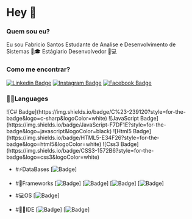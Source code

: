   <h1 class="text-muted">Hey 👋</h1>  

  <h3 class="text-muted">Quem sou eu?</h3>
  Eu sou Fabricio Santos 
  Estudante de Analise e Desenvolvimento de Sistemas 🧑🎓
  Estágiario Desenvolvedor 💼💻

  <h3 class="text-muted">Como me encontrar?</h3>

  [![Linkedin Badge](https://img.shields.io/badge/LinkedIn-0077B5?style=for-the-badge&logo=linkedin&logoColor=white)](https://www.linkedin.com/in/fabricio-dos-santos-siqueira/)
  [![Instagram Badge](https://img.shields.io/badge/Instagram-E4405F?style=for-the-badge&logo=instagram&logoColor=white)](https://www.instagram.com/fabric.santos/?hl=pt-br)
  [![Facebook Badge](https://img.shields.io/badge/Facebook-1877F2?style=for-the-badge&logo=facebook&logoColor=white)](https://www.facebook.com/fabricio.santos.37819959)</li>

 
<h3 class="text-muted">👨‍💻Languages</h3>
  ![C# Badge](https://img.shields.io/badge/C%23-239120?style=for-the-badge&logo=c-sharp&logoColor=white)
  ![JavaScript Badge](https://img.shields.io/badge/JavaScript-F7DF1E?style=for-the-badge&logo=javascript&logoColor=black)
  ![Html5 Badge](https://img.shields.io/badge/HTML5-E34F26?style=for-the-badge&logo=html5&logoColor=white)
  ![Css3 Badge](https://img.shields.io/badge/CSS3-1572B6?style=for-the-badge&logo=css3&logoColor=white)
 
  
- #⚡DataBases
  [![Badge](https://img.shields.io/badge/Microsoft%20SQL%20Sever-CC2927?style=for-the-badge&logo=microsoft%20sql%20server&logoColor=white)]
  
- #🚀Frameworks
  [![Badge](https://img.shields.io/badge/.NET-5C2D91?style=for-the-badge&logo=.net&logoColor=white)]
  [![Badge](https://img.shields.io/badge/Bootstrap-563D7C?style=for-the-badge&logo=bootstrap&logoColor=white)]
  [![Badge](https://img.shields.io/badge/Microsoft-666666?style=for-the-badge&logo=microsoft&logoColor=white)]
  [![Badge](https://img.shields.io/badge/Git-F05032?style=for-the-badge&logo=git&logoColor=white)]
  
- #💻OS
  [![Badge](https://img.shields.io/badge/Windows-0078D6?style=for-the-badge&logo=windows&logoColor=white)]
  
- #👨‍💻IDE
  [![Badge](https://img.shields.io/badge/Visual_Studio_2019-5C2D91?style=for-the-badge&logo=visual%20studio&logoColor=white)]
  [![Badge](https://img.shields.io/badge/Visual_Studio_Code-0078D4?style=for-the-badge&logo=visual%20studio%20code&logoColor=white)]
